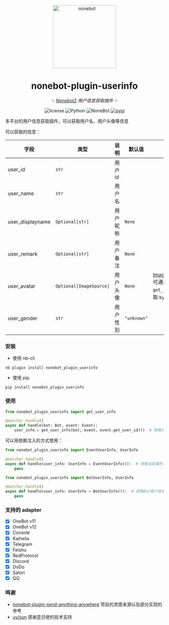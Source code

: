 <div align="center">

  <a href="https://nonebot.dev/">
    <img src="https://nonebot.dev/logo.png" width="200" height="200" alt="nonebot">
  </a>

# nonebot-plugin-userinfo

_✨ [Nonebot2](https://github.com/nonebot/nonebot2) 用户信息获取插件 ✨_

<p align="center">
  <img src="https://img.shields.io/github/license/noneplugin/nonebot-plugin-userinfo" alt="license">
  <img src="https://img.shields.io/badge/python-3.9+-blue.svg" alt="Python">
  <img src="https://img.shields.io/badge/nonebot-2.3.0+-red.svg" alt="NoneBot">
  <a href="https://pypi.org/project/nonebot-plugin-userinfo">
    <img src="https://badgen.net/pypi/v/nonebot-plugin-userinfo" alt="pypi">
  </a>
</p>

</div>

多平台的用户信息获取插件，可以获取用户名、用户头像等信息

可以获取的信息：

| 字段             | 类型                    | 说明     | 默认值      | 备注                                                                                                                                                        |
| ---------------- | ----------------------- | -------- | ----------- | ----------------------------------------------------------------------------------------------------------------------------------------------------------- |
| user_id          | `str`                   | 用户 id  |             |                                                                                                                                                             |
| user_name        | `str`                   | 用户名   |             |                                                                                                                                                             |
| user_displayname | `Optional[str]`         | 用户昵称 | `None`      |                                                                                                                                                             |
| user_remark      | `Optional[str]`         | 用户备注 | `None`      |                                                                                                                                                             |
| user_avatar      | `Optional[ImageSource]` | 用户头像 | `None`      | [ImageSource](https://github.com/noneplugin/nonebot-plugin-userinfo/blob/main/nonebot_plugin_userinfo/image_source.py) 可通过 `get_image` 获取 `bytes` 结果 |
| user_gender      | `str`                   | 用户性别 | `"unknown"` |                                                                                                                                                             |

### 安装

- 使用 nb-cli

```
nb plugin install nonebot_plugin_userinfo
```

- 使用 pip

```
pip install nonebot_plugin_userinfo
```

### 使用

```python
from nonebot_plugin_userinfo import get_user_info

@matcher.handle()
async def handle(bot: Bot, event: Event):
    user_info = get_user_info(bot, event, event.get_user_id())  # 获取当前事件主体用户的信息
```

可以用依赖注入的方式使用：

```python
from nonebot_plugin_userinfo import EventUserInfo, UserInfo

@matcher.handle()
async def handle(user_info: UserInfo = EventUserInfo()):  # 获取当前事件主体用户的信息
    pass
```

```python
from nonebot_plugin_userinfo import BotUserInfo, UserInfo

@matcher.handle()
async def handle(user_info: UserInfo = BotUserInfo()):  # 获取Bot用户信息
    pass
```

### 支持的 adapter

- [x] OneBot v11
- [x] OneBot v12
- [x] Console
- [x] Kaiheila
- [x] Telegram
- [x] Feishu
- [x] RedProtocol
- [x] Discord
- [x] DoDo
- [x] Satori
- [x] QQ

### 鸣谢

- [nonebot-plugin-send-anything-anywhere](https://github.com/felinae98/nonebot-plugin-send-anything-anywhere) 项目的灵感来源以及部分实现的参考
- [uy/sun](https://github.com/he0119) 感谢歪日佬的技术支持
